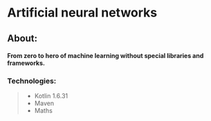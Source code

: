 # Artificial neural networks

## About:
#### From zero to hero of machine learning without special libraries and frameworks.

### Technologies:
> * Kotlin 1.6.31
> * Maven
> * Maths